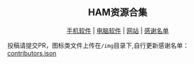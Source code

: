 <div style="text-align: center;">

## HAM资源合集

[手机软件](./res-m.md)  | [电脑软件](./res-pc.md) | [网站](./res-web.md) | [感谢名单](./contributors.json)

</div>

投稿请提交PR，图标类文件上传在`/img`目录下,自行更新感谢名单：[contributors.json](./contributors.json)




